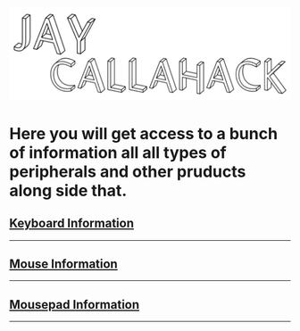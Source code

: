 ![Alt text](info.png) 
# Here you will get access to a bunch of information all all types of peripherals and other pruducts along side that.

## [Keyboard Information](./Keyboard_Information/)
** ** 
## [Mouse Information](./Mouse_Information/)
** ** 
## [Mousepad Information](./Mousepad_Information/)
** ** 
